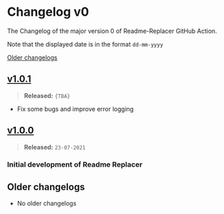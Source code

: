 # Changelog v0

The Changelog of the major version 0 of Readme-Replacer GitHub Action.

Note that the displayed date is in the format `dd-mm-yyyy`

[Older changelogs](#older-changelogs)

## [v1.0.1]
> **Released:** `{TBA}`

- Fix some bugs and improve error logging

[v1.0.1]: https://github.com/Readme-Workflows/readme-replacer/releases/tag/v1.0.1

## [v1.0.0]
> **Released:** `23-07-2021`

### Initial development of Readme Replacer

[v1.0.0]: https://github.com/Readme-Workflows/readme-replacer/releases/tag/v1.0.0

## Older changelogs
- No older changelogs

